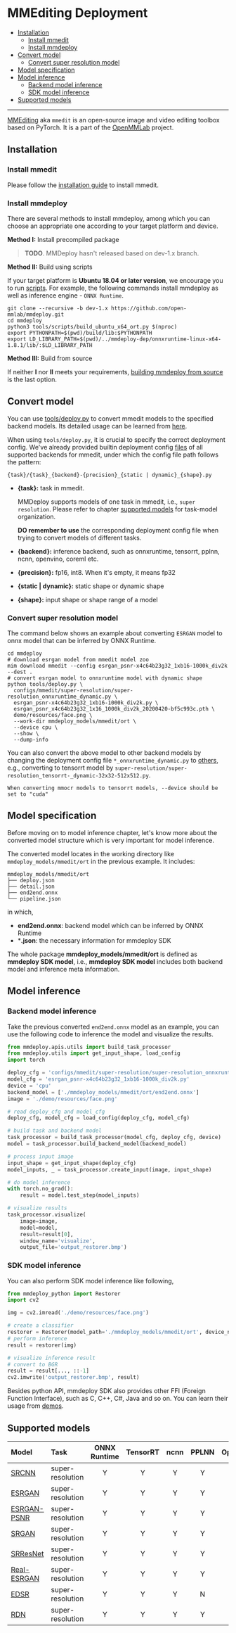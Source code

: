 # MMEditing Deployment

- [Installation](#installation)
  - [Install mmedit](#install-mmedit)
  - [Install mmdeploy](#install-mmdeploy)
- [Convert model](#convert-model)
  - [Convert super resolution model](#convert-super-resolution-model)
- [Model specification](#model-specification)
- [Model inference](#model-inference)
  - [Backend model inference](#backend-model-inference)
  - [SDK model inference](#sdk-model-inference)
- [Supported models](#supported-models)

______________________________________________________________________

[MMEditing](https://github.com/open-mmlab/mmediting/tree/1.x) aka `mmedit` is an open-source image and video editing toolbox based on PyTorch. It is a part of the [OpenMMLab](https://openmmlab.com/) project.

## Installation

### Install mmedit

Please follow the [installation guide](https://github.com/open-mmlab/mmediting/tree/1.x#installation) to install mmedit.

### Install mmdeploy

There are several methods to install mmdeploy, among which you can choose an appropriate one according to your target platform and device.

**Method I:** Install precompiled package

> **TODO**. MMDeploy hasn't released based on dev-1.x branch.

**Method II:** Build using scripts

If your target platform is **Ubuntu 18.04 or later version**, we encourage you to run
[scripts](../01-how-to-build/build_from_script.md). For example, the following commands install mmdeploy as well as inference engine - `ONNX Runtime`.

```shell
git clone --recursive -b dev-1.x https://github.com/open-mmlab/mmdeploy.git
cd mmdeploy
python3 tools/scripts/build_ubuntu_x64_ort.py $(nproc)
export PYTHONPATH=$(pwd)/build/lib:$PYTHONPATH
export LD_LIBRARY_PATH=$(pwd)/../mmdeploy-dep/onnxruntime-linux-x64-1.8.1/lib/:$LD_LIBRARY_PATH
```

**Method III:** Build from source

If neither **I** nor **II** meets your requirements, [building mmdeploy from source](../01-how-to-build/build_from_source.md) is the last option.

## Convert model

You can use [tools/deploy.py](https://github.com/open-mmlab/mmdeploy/blob/dev-1.x/tools/deploy.py) to convert mmedit models to the specified backend models. Its detailed usage can be learned from [here](https://github.com/open-mmlab/mmdeploy/blob/master/docs/en/02-how-to-run/convert_model.md#usage).

When using `tools/deploy.py`, it is crucial to specify the correct deployment config. We've already provided builtin deployment config [files](https://github.com/open-mmlab/mmdeploy/tree/dev-1.x/configs/mmedit) of all supported backends for mmedit, under which the config file path follows the pattern:

```
{task}/{task}_{backend}-{precision}_{static | dynamic}_{shape}.py
```

- **{task}:** task in mmedit.

  MMDeploy supports models of one task in mmedit, i.e., `super resolution`. Please refer to chapter [supported models](#supported-models) for task-model organization.

  **DO remember to use** the corresponding deployment config file when trying to convert models of different tasks.

- **{backend}:** inference backend, such as onnxruntime, tensorrt, pplnn, ncnn, openvino, coreml etc.

- **{precision}:** fp16, int8. When it's empty, it means fp32

- **{static | dynamic}:** static shape or dynamic shape

- **{shape}:** input shape or shape range of a model

### Convert super resolution model

The command below shows an example about converting `ESRGAN` model to onnx model that can be inferred by ONNX Runtime.

```shell
cd mmdeploy
# download esrgan model from mmedit model zoo
mim download mmedit --config esrgan_psnr-x4c64b23g32_1xb16-1000k_div2k --dest .
# convert esrgan model to onnxruntime model with dynamic shape
python tools/deploy.py \
  configs/mmedit/super-resolution/super-resolution_onnxruntime_dynamic.py \
  esrgan_psnr-x4c64b23g32_1xb16-1000k_div2k.py \
  esrgan_psnr_x4c64b23g32_1x16_1000k_div2k_20200420-bf5c993c.pth \
  demo/resources/face.png \
  --work-dir mmdeploy_models/mmedit/ort \
  --device cpu \
  --show \
  --dump-info
```

You can also convert the above model to other backend models by changing the deployment config file `*_onnxruntime_dynamic.py` to [others](https://github.com/open-mmlab/mmdeploy/tree/dev-1.x/configs/mmedit), e.g., converting to tensorrt model by `super-resolution/super-resolution_tensorrt-_dynamic-32x32-512x512.py`.

```{tip}
When converting mmocr models to tensorrt models, --device should be set to "cuda"
```

## Model specification

Before moving on to model inference chapter, let's know more about the converted model structure which is very important for model inference.

The converted model locates in the working directory like `mmdeploy_models/mmedit/ort` in the previous example. It includes:

```
mmdeploy_models/mmedit/ort
├── deploy.json
├── detail.json
├── end2end.onnx
└── pipeline.json
```

in which,

- **end2end.onnx**: backend model which can be inferred by ONNX Runtime
- \***.json**: the necessary information for mmdeploy SDK

The whole package **mmdeploy_models/mmedit/ort** is defined as **mmdeploy SDK model**, i.e., **mmdeploy SDK model** includes both backend model and inference meta information.

## Model inference

### Backend model inference

Take the previous converted `end2end.onnx` model as an example, you can use the following code to inference the model and visualize the results.

```python
from mmdeploy.apis.utils import build_task_processor
from mmdeploy.utils import get_input_shape, load_config
import torch

deploy_cfg = 'configs/mmedit/super-resolution/super-resolution_onnxruntime_dynamic.py'
model_cfg = 'esrgan_psnr-x4c64b23g32_1xb16-1000k_div2k.py'
device = 'cpu'
backend_model = ['./mmdeploy_models/mmedit/ort/end2end.onnx']
image = './demo/resources/face.png'

# read deploy_cfg and model_cfg
deploy_cfg, model_cfg = load_config(deploy_cfg, model_cfg)

# build task and backend model
task_processor = build_task_processor(model_cfg, deploy_cfg, device)
model = task_processor.build_backend_model(backend_model)

# process input image
input_shape = get_input_shape(deploy_cfg)
model_inputs, _ = task_processor.create_input(image, input_shape)

# do model inference
with torch.no_grad():
    result = model.test_step(model_inputs)

# visualize results
task_processor.visualize(
    image=image,
    model=model,
    result=result[0],
    window_name='visualize',
    output_file='output_restorer.bmp')
```

### SDK model inference

You can also perform SDK model inference like following,

```python
from mmdeploy_python import Restorer
import cv2

img = cv2.imread('./demo/resources/face.png')

# create a classifier
restorer = Restorer(model_path='./mmdeploy_models/mmedit/ort', device_name='cpu', device_id=0)
# perform inference
result = restorer(img)

# visualize inference result
# convert to BGR
result = result[..., ::-1]
cv2.imwrite('output_restorer.bmp', result)
```

Besides python API, mmdeploy SDK also provides other FFI (Foreign Function Interface), such as C, C++, C#, Java and so on. You can learn their usage from [demos](https://github.com/open-mmlab/mmdeploy/tree/dev-1.x/demo).

## Supported models

| Model                                                                                            | Task             | ONNX Runtime | TensorRT | ncnn | PPLNN | OpenVINO |
| :----------------------------------------------------------------------------------------------- | :--------------- | :----------: | :------: | :--: | :---: | :------: |
| [SRCNN](https://github.com/open-mmlab/mmediting/tree/master/configs/restorers/srcnn)             | super-resolution |      Y       |    Y     |  Y   |   Y   |    Y     |
| [ESRGAN](https://github.com/open-mmlab/mmediting/tree/master/configs/restorers/esrgan)           | super-resolution |      Y       |    Y     |  Y   |   Y   |    Y     |
| [ESRGAN-PSNR](https://github.com/open-mmlab/mmediting/tree/master/configs/restorers/esrgan)      | super-resolution |      Y       |    Y     |  Y   |   Y   |    Y     |
| [SRGAN](https://github.com/open-mmlab/mmediting/tree/master/configs/restorers/srresnet_srgan)    | super-resolution |      Y       |    Y     |  Y   |   Y   |    Y     |
| [SRResNet](https://github.com/open-mmlab/mmediting/tree/master/configs/restorers/srresnet_srgan) | super-resolution |      Y       |    Y     |  Y   |   Y   |    Y     |
| [Real-ESRGAN](https://github.com/open-mmlab/mmediting/tree/master/configs/restorers/real_esrgan) | super-resolution |      Y       |    Y     |  Y   |   Y   |    Y     |
| [EDSR](https://github.com/open-mmlab/mmediting/tree/master/configs/restorers/edsr)               | super-resolution |      Y       |    Y     |  Y   |   N   |    Y     |
| [RDN](https://github.com/open-mmlab/mmediting/tree/master/configs/restorers/rdn)                 | super-resolution |      Y       |    Y     |  Y   |   Y   |    Y     |
